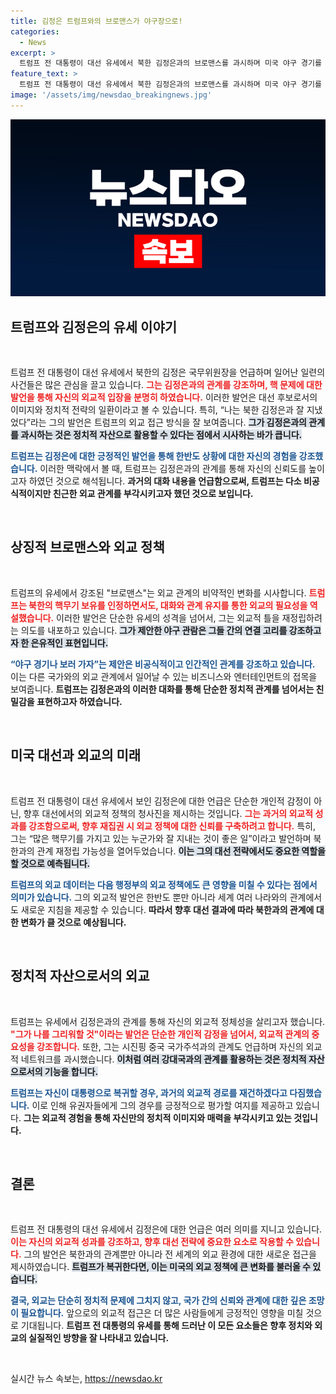 ```yaml
---
title: 김정은 트럼프와의 브로맨스가 야구장으로!
categories:
  - News
excerpt: >
  트럼프 전 대통령이 대선 유세에서 북한 김정은과의 브로맨스를 과시하며 미국 야구 경기를 초대하는 발언을 했다. 그는 김정은과 잘 지냈다며 재집권 시 정상외교 재개 가능성을 시사했다. 클릭하고 그의 파격적인 발언을 확인해보세요!
feature_text: >
  트럼프 전 대통령이 대선 유세에서 북한 김정은과의 브로맨스를 과시하며 미국 야구 경기를 초대하는 발언을 했다. 그는 김정은과 잘 지냈다며 재집권 시 정상외교 재개 가능성을 시사했다. 클릭하고 그의 파격적인 발언을 확인해보세요!
image: '/assets/img/newsdao_breakingnews.jpg'
---
```


<p><img src="/assets/img/newsdao_breakingnews.jpg" alt="flaretime 속보" /></p>

<h2 data-ke-size="size26">트럼프와 김정은의 유세 이야기</h2>

<p data-ke-size="size16">&nbsp;</p>

<p>트럼프 전 대통령이 대선 유세에서 북한의 김정은 국무위원장을 언급하며 일어난 일련의 사건들은 많은 관심을 끌고 있습니다. <b><span style="color: #ee2323;">그는 김정은과의 관계를 강조하며, 핵 문제에 대한 발언을 통해 자신의 외교적 입장을 분명히 하였습니다.</span></b> 이러한 발언은 대선 후보로서의 이미지와 정치적 전략의 일환이라고 볼 수 있습니다. 특히, “나는 북한 김정은과 잘 지냈었다”라는 그의 발언은 트럼프의 외교 접근 방식을 잘 보여줍니다. <b><span style="background-color: #21538527;">그가 김정은과의 관계를 과시하는 것은 정치적 자산으로 활용할 수 있다는 점에서 시사하는 바가 큽니다.</span></b></p>

<p><b><span style="color: #1a5490;">트럼프는 김정은에 대한 긍정적인 발언을 통해 한반도 상황에 대한 자신의 경험을 강조했습니다.</span></b> 이러한 맥락에서 볼 때, 트럼프는 김정은과의 관계를 통해 자신의 신뢰도를 높이고자 하였던 것으로 해석됩니다. <b>과거의 대화 내용을 언급함으로써, 트럼프는 다소 비공식적이지만 친근한 외교 관계를 부각시키고자 했던 것으로 보입니다.</b></p>

<p data-ke-size="size16">&nbsp;</p>

<h2 data-ke-size="size26">상징적 브로맨스와 외교 정책</h2>

<p data-ke-size="size16">&nbsp;</p>

<p>트럼프의 유세에서 강조된 "브로맨스"는 외교 관계의 비약적인 변화를 시사합니다. <b><span style="color: #ee2323;">트럼프는 북한의 핵무기 보유를 인정하면서도, 대화와 관계 유지를 통한 외교의 필요성을 역설했습니다.</span></b> 이러한 발언은 단순한 유세의 성격을 넘어서, 그는 외교적 틀을 재정립하려는 의도를 내포하고 있습니다. <b><span style="background-color: #21538527;">그가 제안한 야구 관람은 그들 간의 연결 고리를 강조하고자 한 은유적인 표현입니다.</span></b></p>

<p><b><span style="color: #1a5490;">“야구 경기나 보러 가자”는 제안은 비공식적이고 인간적인 관계를 강조하고 있습니다.</span></b> 이는 다른 국가와의 외교 관계에서 일어날 수 있는 비즈니스와 엔터테인먼트의 접목을 보여줍니다. <b>트럼프는 김정은과의 이러한 대화를 통해 단순한 정치적 관계를 넘어서는 친밀감을 표현하고자 하였습니다.</b></p>

<p data-ke-size="size16">&nbsp;</p>

<h2 data-ke-size="size26">미국 대선과 외교의 미래</h2>

<p data-ke-size="size16">&nbsp;</p>

<p>트럼프 전 대통령이 대선 유세에서 보인 김정은에 대한 언급은 단순한 개인적 감정이 아닌, 향후 대선에서의 외교적 정책의 청사진을 제시하는 것입니다. <b><span style="color: #ee2323;">그는 과거의 외교적 성과를 강조함으로써, 향후 재집권 시 외교 정책에 대한 신뢰를 구축하려고 합니다.</span></b> 특히, 그는 “많은 핵무기를 가지고 있는 누군가와 잘 지내는 것이 좋은 일”이라고 발언하며 북한과의 관계 재정립 가능성을 열어두었습니다. <b><span style="background-color: #21538527;">이는 그의 대선 전략에서도 중요한 역할을 할 것으로 예측됩니다.</span></b></p>

<p><b><span style="color: #1a5490;">트럼프의 외교 데이터는 다음 행정부의 외교 정책에도 큰 영향을 미칠 수 있다는 점에서 의미가 있습니다.</span></b> 그의 외교적 발언은 한반도 뿐만 아니라 세계 여러 나라와의 관계에서도 새로운 지침을 제공할 수 있습니다. <b>따라서 향후 대선 결과에 따라 북한과의 관계에 대한 변화가 클 것으로 예상됩니다.</b></p>

<p data-ke-size="size16">&nbsp;</p>

<h2 data-ke-size="size26">정치적 자산으로서의 외교</h2>

<p data-ke-size="size16">&nbsp;</p>

<p>트럼프는 유세에서 김정은과의 관계를 통해 자신의 외교적 정체성을 살리고자 했습니다. <b><span style="color: #ee2323;">"그가 나를 그리워할 것"이라는 발언은 단순한 개인적 감정을 넘어서, 외교적 관계의 중요성을 강조합니다.</span></b> 또한, 그는 시진핑 중국 국가주석과의 관계도 언급하며 자신의 외교적 네트워크를 과시했습니다. <b><span style="background-color: #21538527;">이처럼 여러 강대국과의 관계를 활용하는 것은 정치적 자산으로서의 기능을 합니다.</span></b></p>

<p><b><span style="color: #1a5490;">트럼프는 자신이 대통령으로 복귀할 경우, 과거의 외교적 경로를 재건하겠다고 다짐했습니다.</span></b> 이로 인해 유권자들에게 그의 경우를 긍정적으로 평가할 여지를 제공하고 있습니다. <b>그는 외교적 경험을 통해 자신만의 정치적 이미지와 매력을 부각시키고 있는 것입니다.</b></p>

<p data-ke-size="size16">&nbsp;</p>

<h2 data-ke-size="size26">결론</h2>

<p data-ke-size="size16">&nbsp;</p>

<p>트럼프 전 대통령의 대선 유세에서 김정은에 대한 언급은 여러 의미를 지니고 있습니다. <b><span style="color: #ee2323;">이는 자신의 외교적 성과를 강조하고, 향후 대선 전략에 중요한 요소로 작용할 수 있습니다.</span></b> 그의 발언은 북한과의 관계뿐만 아니라 전 세계의 외교 환경에 대한 새로운 접근을 제시하였습니다. <b><span style="background-color: #21538527;">트럼프가 복귀한다면, 이는 미국의 외교 정책에 큰 변화를 불러올 수 있습니다.</span></b></p>

<p><b><span style="color: #1a5490;">결국, 외교는 단순히 정치적 문제에 그치지 않고, 국가 간의 신뢰와 관계에 대한 깊은 조망이 필요합니다.</span></b> 앞으로의 외교적 접근은 더 많은 사람들에게 긍정적인 영향을 미칠 것으로 기대됩니다. <b>트럼프 전 대통령의 유세를 통해 드러난 이 모든 요소들은 향후 정치와 외교의 실질적인 방향을 잘 나타내고 있습니다.</b></p>

<p data-ke-size="size16">&nbsp;</p>
실시간 뉴스 속보는, <a href="https://newsdao.kr" rel="dofollow">https://newsdao.kr</a>


